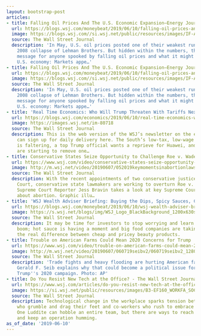 ```yaml
---
layout: bootstrap-post
articles:
- title: Falling Oil Prices And The U.S. Economic Expansion—Energy Journal
  url: https://blogs.wsj.com/moneybeat/2019/06/10/falling-oil-prices-and-the-u-s-economic-expansion-energy-journal-2/
  image: https://blogs.wsj.com//si.wsj.net/public/resources/images/IF-AD888_TRANSL_P_20190607122050.jpg
  source: The Wall Street Journal
  description: 'In May, U.S. oil prices posted one of their weakest runs since the
    2008 collapse of Lehman Brothers. But hidden within the numbers, there’s a comforting
    message for anyone spooked by falling oil prices and what it might mean for the
    U.S. economy: Markets appe…'
- title: Falling Oil Prices And The U.S. Economic Expansion—Energy Journal
  url: https://blogs.wsj.com/moneybeat/2019/06/10/falling-oil-prices-and-the-u-s-economic-expansion-energy-journal/
  image: https://blogs.wsj.com//si.wsj.net/public/resources/images/IF-AD888_TRANSL_P_20190607122050.jpg
  source: The Wall Street Journal
  description: 'In May, U.S. oil prices posted one of their weakest runs since the
    2008 collapse of Lehman Brothers. But hidden within the numbers, there’s a comforting
    message for anyone spooked by falling oil prices and what it might mean for the
    U.S. economy: Markets appe…'
- title: 'Real Time Economics: Who Will Trump Threaten With Tariffs Next?'
  url: https://blogs.wsj.com/economics/2019/06/10/real-time-economics-who-will-trump-threaten-with-tariffs-next/
  image: https://images.wsj.net/im-80718
  source: The Wall Street Journal
  description: This is the web version of the WSJ’s newsletter on the economy. You
    can sign up for daily delivery here. The South’s low-tax, low-wage economic strategy
    is faltering, a top Trump official wants a reprieve for Huawei, and some states
    are starting to remove one…
- title: Conservative States Seize Opportunity to Challenge Roe v. Wade
  url: https://www.wsj.com/video/conservative-states-seize-opportunity-to-challenge-roe-v-wade/F098BAA0-839F-494E-9A86-6E0B59903046.html
  image: http://m.wsj.net/video/20190607/052019keymomentsinabortionlawsv5/052019keymomentsinabortionlawsv5_1280x720.jpg
  source: The Wall Street Journal
  description: With the recent appointments of two conservative justices to the Supreme
    Court, conservative state lawmakers are working to overturn Roe v. Wade. WSJ’s
    Supreme Court Reporter Jess Bravin takes a look at key Supreme Court decisions
    about abortion. Graphic illu…
- title: 'WSJ Wealth Adviser Briefing: Buying the Dips, Spicy Sauces, Cheap Beauty'
  url: https://blogs.wsj.com/moneybeat/2019/06/10/wsj-wealth-adviser-briefing-buying-the-dips-spicy-sauces-cheap-beauty/
  image: https://s.wsj.net/blogs/img/WSJ_Logo_BlackBackground_1200x630social
  source: The Wall Street Journal
  description: It may be time for investors to stop worrying and learn to love the
    boom; hot sauce is having a moment and big food companies are taking notice, and
    the real difference between cheap and pricey beauty products.
- title: Trouble on American Farms Could Mean 2020 Concerns for Trump
  url: https://www.wsj.com/video/trouble-on-american-farms-could-mean-2020-concerns-for-trump/3FAB790E-8CA5-43BC-9DA2-8E3250CAE113.html
  image: http://m.wsj.net/video/20190607/060719seibv2/060719seibv2_1280x720.jpg
  source: The Wall Street Journal
  description: 'Trade fights and heavy flooding are hurting American farmers. WSJ''s
    Gerald F. Seib explains why that could become a political issue for President
    Trump''s 2020 campaign. Photo: AP'
- title: Do You Resist New Tech at the Office? - The Wall Street Journal
  url: https://www.wsj.com/articles/do-you-resist-new-tech-at-the-office-11560159001
  image: https://si.wsj.net/public/resources/images/B3-EF160_WORKFA_SOC_20190607144405.jpg
  source: The Wall Street Journal
  description: Technological change in the workplace sparks tension between resistors
    who grumble and drag their feet and co-workers who rush to embrace new tools.
    One Luddite can hobble an entire team, but there are ways to reach the holdouts
    and keep an operation humming.
as_of_date: '2019-06-10'
---
```


